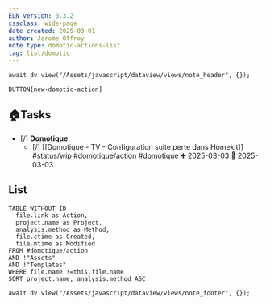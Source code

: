 ```yaml
---
ELN version: 0.3.2
cssclass: wide-page
date created: 2025-03-01
author: Jerome Offroy
note type: domotic-actions-list
tag: list/domotic
---
```

```dataviewjs
await dv.view("/Assets/javascript/dataview/views/note_header", {});
```

`BUTTON[new-domotic-action]`

## 🏠Tasks

- [/] **Domotique**
    - [/] [[Domotique - TV - Configuration suite perte dans Homekit]] #status/wip #domotique/action #domotique   ➕ 2025-03-03 🛫 2025-03-03 

## List
```dataview
TABLE WITHOUT ID
  file.link as Action,
  project.name as Project,
  analysis.method as Method,
  file.ctime as Created,
  file.mtime as Modified
FROM #domotique/action   
AND !"Assets" 
AND !"Templates" 
WHERE file.name !=this.file.name
SORT project.name, analysis.method ASC
```

```dataviewjs
await dv.view("/Assets/javascript/dataview/views/note_footer", {});
```
